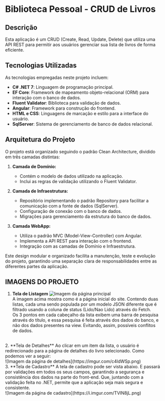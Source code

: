 # Biblioteca Pessoal - CRUD de Livros

## Descrição

Esta aplicação é um CRUD (Create, Read, Update, Delete) que utiliza uma API REST para permitir aos usuários gerenciar sua lista de livros de forma eficiente.

## Tecnologias Utilizadas

As tecnologias empregadas neste projeto incluem:

- **C# .NET 7**: Linguagem de programação principal.
- **EF Core**: Framework de mapeamento objeto-relacional (ORM) para interação com o banco de dados.
- **Fluent Validator**: Biblioteca para validação de dados.
- **Angular**: Framework para construção do frontend.
- **HTML e CSS**: Linguagens de marcação e estilo para a interface do usuário.
- **SqlServer**: Sistema de gerenciamento de banco de dados relacional.

## Arquitetura do Projeto

O projeto está organizado seguindo o padrão Clean Architecture, dividido em três camadas distintas:

1. **Camada de Domínio:**
   - Contém o modelo de dados utilizado na aplicação.
   - Inclui as regras de validação utilizando o Fluent Validator.

2. **Camada de Infraestrutura:**
   - Repositório implementando o padrão Repository para facilitar a comunicação com a fonte de dados (SqlServer).
   - Configuração de conexão com o banco de dados.
   - Migrações para gerenciamento da estrutura do banco de dados.

3. **Camada WebApp:**
   - Utiliza o padrão MVC (Model-View-Controller) com Angular.
   - Implementa a API REST para interação com o frontend.
   - Integração com as camadas de Domínio e Infraestrutura.

Este design modular e organizado facilita a manutenção, teste e evolução do projeto, garantindo uma separação clara de responsabilidades entre as diferentes partes da aplicação.

## IMAGENS DO PROJETO
1. **Tela de Listagem**
![Imagem da página principal](https://imgur.com/5hiUNWL.png)     
A imagem acima mostra como é a página inicial do site. Contendo duas listas, cada uma sendo populada por um modelo JSON diferente que é filtrado usando a coluna de status (Lido/Nao Lido) através do Fetch.    
Os 3 pontos em cada cabeçalho da lista exibem uma barra de pesquisa através do título, e essa pesquisa é feita através dos dados do banco, e não dos dados presentes na view. Evitando, assim, possíveis conflitos de dados. 
<br>
2. **Tela de Detalhes**  
Ao clicar em um item da lista, o usuário é redirecionado para a página de detalhes do livro selecionado. Como podemos ver a seguir:          
<br>
![Imagem da página de detalhes](https://imgur.com/c4ldWSp.png)    
<br>
3. **Tela de Cadastro**
A tela de cadastro pode ser vista abaixo. E passará por validações em todos os seus campos, garantindo a segurança e consistência dos dados na parte do front-end. Que, juntando com a validação feita no .NET, permite que a aplicação seja mais segura e consistente. 
<br>
![Imagem da página de cadastro](https://i.imgur.com/TVlN8jL.png)